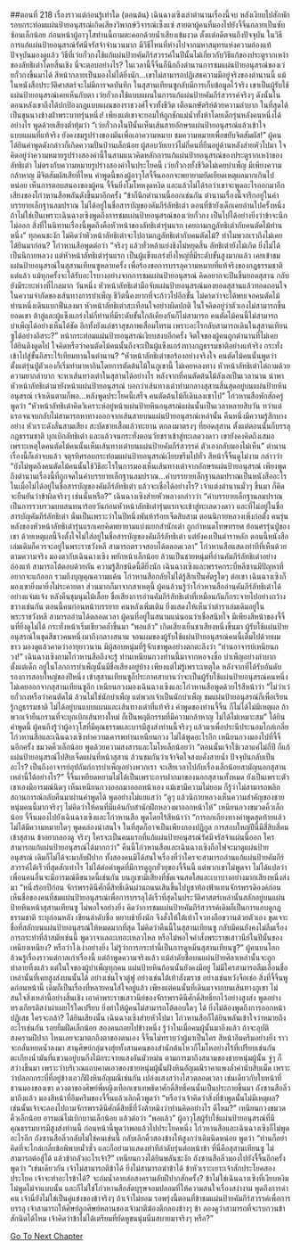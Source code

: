 ##ตอนที่ 218 เรื่องราวแต่ก่อนรู้เท่าใด (ตอนต้น)
เฉินฉางเซิงเล่าตำนานเรื่องนี้จบ
หลังเงียบไปสักพัก รอบกระท่อมแผ่นป้ายอนุสรณ์เกิดเสียงวิพากษ์วิจารณ์เซ็งแซ่ สายตาผู้คนที่มองไปยังจี้จิ้นกลายเป็นซับซ้อนเล็กน้อย ก่อนหน้าผู้อาวุโสท่านนี้ถามตะคอกด้วยน้ำเสียงเข้มงวด ตั้งแต่อดีตจนถึงปัจจุบัน ในวิธีการแก้แผ่นป้ายอนุสรณ์รัศมีจรัสจ้าจำนวนมาก มีวิธีไหนที่ห่างไปจากมหาสมุทรแห่งความถ่องแท้ ปัจจุบันมองดูแล้ว วิธีที่เว่ยกั๋วกงใช้แก้แผ่นป้ายคัมภีร์สวรรค์ในปีนั้นไม่เกี่ยวกับวิธีแก้ของประตูรากเหง้าของลัทธิเต๋าโดยสิ้นเชิง นี่จะตอบอย่างไร?
ในเวลานี้จี้จิ้นก็นึกถึงตำนานการชมแผ่นป้ายอนุสรณ์ของเว่ยกั๋วกงขึ้นมาได้ สีหน้ากลายเป็นมองไม่ได้ยิ่งนัก...เขาไม่สามารถปฏิเสธความมีอยู่จริงของตำนานนี้ แม้ในหนังสือประวัติศาสตร์จะไม่มีการจดบันทึก ในสุสานเทียนซูกลับมีการเก็บข้อมูลไว้จริง เขาเป็นผู้รับใช้แผ่นป้ายอนุสรณ์เคยเห็นกับตา เว่ยกั๋วกงใช้แบบแผนในการแก้แผ่นป้ายคัมภีร์สวรรค์จริงๆ ดังนั้นในตอนหลังเขาถึงได้ปกป้องกฎแบบแผนของราชวงศ์โจวทั้งชีวิต เตือนกษัตริย์ด้วยความลำบาก ในที่สุดได้เป็นขุนนางข้างฝ่าพระบาทรุ่นหนึ่ง! เพียงแต่เขาจะยอมให้ถูกชักแม่น้ำทั้งห้าโดยเด็กรุ่นหลังคนหนึ่งได้อย่างไร พูดด้วยเสียงต่ำทุ้มว่า “เว่ยกั๋วกงในปีนั้นเห็นเส้นสายอักษรแผ่นป้ายอนุสรณ์แล้วเข้าใจแบบแผนที่แท้จริง ยังคงชมรูปร่างของมันเพื่อเอาความหมาย ชมความหมายเพื่อขยับจิตสัมผัส!”
ผู้คนได้ยินคำพูดดังกล่าวก็เกิดความปั่นป่วนเล็กน้อย ผู้สอบวัยเยาว์ไม่กี่คนที่ยืนอยู่ด้านหลังส่ายหัวไปมา ใจคิดอยู่ว่าความหมายรูปร่างสองคำนี้ในสามแนวคิดหลักการแก้แผ่นป้ายอนุสรณ์ของประตูรากเหง้าของลัทธิเต๋า ไม่ตรงกับความหมายรูปร่างสองคำในประโยคนี้ เว่ยกั๋วกงทั้งชีวิตไม่เคยบำเพ็ญ มีเพียงความกล้าหาญ มีจิตสัมผัสเสียที่ไหน คำพูดนี้ของผู้อาวุโสจี้จิ้นออกจะพยายามยัดเยียดเหตุผลมากเกินไปหน่อย
เห็นการตอบสนองของผู้คน จี้จิ้นยิ่งโมโหหงุดหงิด และแล้วไม่ได้รอว่าเขาจะพูดอะไรออกมาอีก เสียงของโก่วหานสือพลันดังขึ้นมาอีกครั้ง
“ข้าก็นึกตำนานนี้ออกเช่นกัน ตำนานเรื่องนี้จารึกอยู่ในคำบรรยายเล็กฐานลมปราณ ไม่ได้อยู่ในชื่อสารบัญของคัมภีร์ลัทธิเต๋า ตอนที่ข้ายังเด็กเคยอ่านไปครั้งหนึ่ง ถ้าไม่ใช่เป็นเพราะเฉินฉางเซิงพูดถึงการชมแผ่นป้ายอนุสรณ์ของเว่ยกั๋วกง เป็นไปได้อย่างยิ่งว่าข้าจะนึกไม่ออก สิ่งที่ในนิทานเรื่องนี้พูดถึงคือหัวหน้าของลัทธิเต๋ารุ่นแรก เคยถามกฎลัทธิเต๋ากับคนตัดไม้ท่านหนึ่ง”
ทุกคนชะงัก ไม่คิดว่าหัวหน้าลัทธิเต๋าจะไปถามกฎลัทธิเต๋ากับคนตัดไม้? ทำไมพวกเราถึงไม่เคยได้ยินมาก่อน?
โก่วหานสือพูดต่อว่า “จริงๆ แล้วทั่วหล้าแย่งชิงไม่หยุดสิ้น ลัทธิเต๋ายังไม่เกิด ยิ่งไม่ได้เป็นนิกายหลวง แต่หัวหน้าลัทธิเต๋ารุ่นแรก เป็นผู้แข็งแกร่งยิ่งใหญ่ที่มีระดับขั้นสูงมากแล้ว เคยเข้าชมแผ่นป้ายอนุสรณ์ในสุสานเทียนซูหลายครั้ง เพื่อร้องขอการบรรลุความหมายที่แท้จริงของกฎธรรมชาติ แต่แล้ว แม้ทุกครั้งจะได้รับอะไรบางอย่างจากการชมแผ่นป้ายอนุสรณ์ คิดอยากจะปีนขึ้นยอดสุสาน กลับยังมีระยะห่างที่ไกลมาก วันหนึ่ง หัวหน้าลัทธิเต๋ามือจับแผ่นป้ายอนุสรณ์มองยอดสุสานแล้วทอดถอนใจในความจำกัดของเส้นทางการบำเพ็ญ ชีวิตนี้คงยากที่จะก้าวไปอีกขั้น ไม่คาดว่าจะได้พบเจอคนตัดไม้ท่านหนึ่งเดินแบกฟืนลงมา หัวหน้าลัทธิเต๋าสะเทือนใจอย่างผิดปกติ ในใจคิดอยู่ว่าตัวเองไม่สามารถขึ้นยอดเขา ต้าลู่และผู้แข็งแกร่งไม่กี่ท่านที่มีระดับขั้นใกล้เคียงกันก็ไม่สามารถ คนตัดไม้คนนี้ไม่สามารถบำเพ็ญได้อย่างเห็นได้ชัด อีกทั้งยังแก่ชราสุขภาพเสื่อมโทรม เพราะอะไรกลับสามารถเดินในสุสานเทียนซูได้อย่างอิสระ?”
หน้ากระท่อมแผ่นป้ายอนุสรณ์เงียบสงบอีกครั้ง จิตใจของผู้คนถูกตำนานที่ไม่เคยได้ยินดึงดูดไป ใจคิดหรือว่าคนตัดไม้คนนั้นถึงจะเป็นผู้แข็งแกร่งทางกฎธรรมชาติอย่างแท้จริง กระทั่งเข้าไปสู่ขั้นอิสระไร้เทียมทานในตำนาน?
“หัวหน้าลัทธิเต๋าขอร้องอย่างจริงใจ คนตัดไม้คนนั้นพูดว่าตั้งแต่รุ่นปู่ตัวเองก็เริ่มทำมาหากินโดยการตัดต้นไม้ในภูเขานี้ ไม่เคยหลงทาง หัวหน้าลัทธิเต๋าไต่ถามด้วยความยากลำบาก จะหาเส้นทางเต๋าในสุสานได้อย่างไร หลังจากที่คนตัดต้นไม้ลังเลเป็นเวลานาน นำพาหัวหน้าลัทธิเต๋ามายังหน้าแผ่นป้ายอนุสรณ์ บอกว่าเส้นทางเต๋าท่ามกลางสุสานสิ้นสุดอยู่บนแผ่นป้ายหินอนุสรณ์ เจ้าเดินตามก็พอ...หลังพูดประโยคนี้เสร็จ คนตัดต้นไม้ก็เดินลงเขาไป”
โก่วหานสือพักสักครู่ พูดว่า “หัวหน้าลัทธิเต๋าคิดวิเคราะห์อยู่หน้าแผ่นป้ายหินอนุสรณ์แผ่นนั้นเป็นเวลาหลายสิบวัน ทว่าแต่แรกจนจบกลับไม่สามารถหาทางออกจากเส้นสายบนแผ่นป้ายอนุสรณ์เหล่านั้น คืนหนึ่งมีความรู้สึกบางอย่าง หัวเราะดังลั่นสามเสียง สะบัดชายเสื้อแล้วทะยาน ตกลงมาตรงๆ ที่ยอดสุสาน ตั้งแต่ตอนนั้นก็บรรลุกฎธรรมชาติ บุกเบิกลัทธิเต๋า และแล้วจนกระทั่งตอนวัยชราเข้าสู่ทะเลดวงดาว เขายังคงคิดถึงเสมอ เพราะเหตุใดคนตัดไม้คนนั้นเห็นเส้นทางเต๋าบนแผ่นป้ายคัมภีร์สวรรค์ ตัวเองกลับมองไม่เห็น”
ตำนานเรื่องนี้ก็เล่าจบแล้ว
จตุรทิศรอบกระท่อมแผ่นป้ายอนุสรณ์เงียบขรึมไปทั่ว
สีหน้าจี้จิ้นดูไม่งาม กล่าวว่า “ยังไม่พูดถึงคนตัดไม้คนนั้นใช้วิธีอะไรในการมองเห็นเส้นทางเต๋าจากอักษรแผ่นป้ายอนุสรณ์ เพียงพูดถึงตำนานเรื่องนี้ที่ถูกจดในคำบรรยายเล็กฐานลมปราณ...คำบรรยายเล็กฐานลมปราณเป็นหนังสืออะไร ในเมื่อไม่ได้อยู่ในชื่อสารบัญของคัมภีร์ลัทธิเต๋า แล้วจะเชื่อได้อย่างไร? เจ้าแต่งตำนานมั่วๆ ขึ้นมา ก็คิดจะยืนยันว่าข้าผิดจริงๆ เช่นนั้นหรือ?”
เฉินฉางเซิงส่ายหัวพลางกล่าวว่า “คำบรรยายเล็กฐานลมปราณเป็นการรวบรวมบทสนทนาร้อยวันก่อนหัวหน้าลัทธิเต๋ารุ่นแรกจะเข้าสู่ทะเลดวงดาว และที่ไม่อยู่ในชื่อสารบัญคัมภีร์ลัทธิเต๋า นั่นเป็นเพราะว่าในปีหนึ่งพันห้าร้อยเจ็ดสิบสาม ตอนนิกายหลวงเพิ่งก่อตั้ง คนรุ่นหลังของหัวหน้าลัทธิเต๋ารุ่นแรกเคยคิดพยายามแบ่งแยกสำนักเต๋า ถูกกำหนดโทษทรยศ ย้อนศรรุ่นปู่ของเขา ด้วยเหตุผลนี้จึงตั้งใจไม่ใส่อยู่ในชื่อสารบัญของคัมภีร์ลัทธิเต๋า แต่ยังคงเป็นตำราหลัก ตอนนี้หนังสือเล่มเดิมก็ควรจะอยู่ในพระราชวังหลี สามารถตรวจสอบได้ตลอดเวลา”
โก่วหานสือแสดงท่าทีที่เห็นด้วยตามความจริง มองตากับเฉินฉางเซิง พยักหน้าเล็กน้อย ล้วนเป็นชายหนุ่มที่อ่านคัมภีร์ลัทธิเต๋าอย่างถ่องแท้ สามารถโต้ตอบด้วยกัน ความรู้สึกชนิดนี้ดียิ่งนัก เฉินฉางเซิงและพรรคกระบี่หลีซานมีปัญหาที่อยากจะแก้ออก รวมถึงบุญคุณความแค้น โก่วหานสือกลับไม่ได้รู้สึกเป็นศัตรูใดๆ ต่อเขา เฉินฉางเซิงก็มองเขายิ่งมายิ่งไม่ระคายตา ส่วนมากก็มาจากสาเหตุนี้
ผู้คนล้วนรู้ว่าโก่วหานสืออ่านคัมภีร์ลัทธิเต๋าได้อย่างแจ่มแจ้ง หลังคืนชุมนุมไม้เลื้อย ชื่อเสียงการอ่านคัมภีร์ลัทธิเต๋าที่เหมือนกันก็กระจายไปอย่างกว้างขวางเช่นกัน ตอนนี้คนก่อนหน้าบรรยาย คนหลังเพิ่มเติม ยิ่งแสดงให้เห็นว่าตำราเล่มเดิมอยู่ในพระราชวังหลี สามารถอ่านได้ตลอดเวลา ผู้คนที่อยู่ในสนามแน่นอนว่าเชื่อสนิทใจ มีเพียงสีหน้าของจี้จิ้นที่ยิ่งดูไม่ได้ กระทั่งหน้าเริ่มเขียวคล้ำขึ้นมา
“พอแล้ว” เกิดเสียงเย็นชาเสียงหนึ่งขึ้นมา ผู้รับใช้แผ่นป้ายอนุสรณ์ในชุดสีขาวคนหนึ่งมาถึงกลางสนาม
จอนผมของผู้รับใช้แผ่นป้ายอนุสรณ์คนนี้เต็มไปด้วยผมขาว มองดูแล้วคาดว่าอายุยาวนาน มีผู้สอบหนุ่มที่รู้จักเขาพูดอย่างตกตะลึงว่า “ท่านอาจารย์เหนียนกวง!”
เฉินฉางเซิงถามโก่วหานสือถึงจะรู้ ท่านเหนียนกวงท่านนี้มาจากหอจงซื่อ บำเพ็ญอย่างลำบากตั้งแต่เด็ก อยู่ในโลกการบำเพ็ญนั้นมีชื่อเสียงอยู่บ้าง เพียงแต่ไม่รู้เพราะเหตุใด หลังจากที่ได้รับอันดับรองการสอบใหญ่ของปีหนึ่ง เข้าสุสานเทียนซูก็ประกาศสาบานว่าจะเป็นผู้รับใช้แผ่นป้ายอนุสรณ์คนหนึ่ง ไม่เคยออกจากสุสานเทียนซูอีก
เหนียนกวงมองเฉินฉางเซิงและโก่วหานสือพูดด้วยไร้สีหน้าว่า “ไม่ว่าเว่ยกั๋วกงหรือว่าคนตัดไม้ ล้วนไม่ใช่นักบำเพ็ญ แต่พวกเจ้าเป็นนักบำเพ็ญ ชมแผ่นป้ายอนุสรณ์ก็เพื่อเรียนรู้กฎธรรมชาติ ไม่ได้อยู่บนแบบแผนและเส้นทางเต๋าที่แท้จริง คำพูดของท่านจี้จิ้น ก็ไม่ได้ไม่มีเหตุผล ถ้าพวกเจ้ายืนกรานที่จะบุกเบิกเส้นทางใหม่ ก็เป็นพฤติกรรมที่มีความกล้าหาญ ไม่ได้ไม่เหมาะสม”
ได้ยินคำพูดนี้ ผู้คนถึงรู้ว่าผู้อาวุโสที่มีคุณธรรมและบารมีสูงส่งท่านนี้จริงๆ แล้วมาเพื่อประนีประนอมไกล่เกลี่ย
โก่วหานสือและเฉินฉางเซิงทำความเคารพท่านเหนียนกวง ไม่ได้พูดอะไรอีก
เหนียนกวงมองไปที่จี้จิ้นอีกครั้ง ขมวดคิ้วเล็กน้อย พูดด้วยความสงสารและโมโหเล็กน้อยว่า “ตอนนั้นเจ้าใช้เวลาแค่ไม่กี่ปี ก็แก้แผ่นป้ายอนุสรณ์ไปสิบเจ็ดแผ่นที่หน้าสุสาน ล้วนชมกันว่าเจ้าจิตใจสงบดั่งสายน้ำ ปัจจุบันกลับเป็นอะไร? เป็นถึงอาจารย์อุปถัมภ์การบำเพ็ญอย่างพวกเรา จะเสียเวลาไปกับเรื่องเล็กน้อยสามัญนอกสุสานเหล่านี้ได้อย่างไร?”
จี้จิ้นเหยียดหยามไม่ได้เป็นเพราะการฝากมาของนอกสุสานทั้งหมด ยังเป็นเพราะตัวเขาเองมีอารมณ์นิดๆ เห็นเหนียนกวงออกมาออกหน้าเอง แม้เขามีความไม่ยอม ก็รู้ว่าไม่สามารถพลิกสถานการณ์กลับคืนมาผ่านคำพูดได้ พูดอย่างไม่แยแสว่า “ดูๆ แล้วนิกายหลวงเห็นความสำคัญของชายหนุ่มคนนี้มากจริงๆ ไม่คิดว่าให้คนที่มีแค้นกับสำนักฝึกหลวงมาออกหน้าให้”
เหนียนกวงขมวดคิ้วเล็กน้อย
จี้จิ้นมองไปยังเฉินฉางเซิงและโก่วหานสือ พูดโดยไร้สีหน้าว่า “การถกเถียงทางคำพูดสุดท้ายแล้วไม่ได้มีความหมายใดๆ พูดคล่องน่าสนใจ ในที่สุดก็อาจเป็นเพียงกองปฏิกูล การสอบใหญ่ปีนี้มีสี่สิบสี่คนเข้าสุสาน ข้าอยากลองดู จริงๆ ใครจะเป็นคนแรกที่แก้แผ่นป้ายอนุสรณ์รัศมีจรัสจ้าแผ่นนี้ออก ใครสามารถแก้แผ่นป้ายอนุสรณ์ได้มากกว่า”
คืนนี้โก่วหานสือและเฉินฉางเซิงถือไฟจะมาดูแผ่นป้ายอนุสรณ์ เดิมก็ไม่ได้จะมาลับฝีปาก ทั้งสองคนมิได้สนใจเรื่องที่ว่าใครจะสามารถอ่านแก้แผ่นป้ายคัมภีร์สวรรค์ได้เร็วที่สุดสักเท่าไร ไม่ได้ต่อคำพูดที่มีการดูถูกยั่วยุของจี้จิ้นนี้ แต่พวกเขาไม่พูดจา ไม่ได้แปลว่าเพื่อนคนอื่นจะมีอารมณ์ดีขนาดนี้เช่นกัน
บนภูเขามีเสียงที่ชัดเจนสดใสและเบาบางอย่างมากเสียงหนึ่งส่งมา
“หนึ่งร้อยปีก่อน จักรพรรดินีศักดิ์สิทธิ์เดินผ่านถนนเสินขึ้นไปบูชาท้องฟ้าแทนจักรพรรดิองค์ก่อน เห็นชื่อของคนที่ชมแผ่นป้ายอนุสรณ์เพื่อการบรรลุได้เร็วที่สุดในประวัติศาสตร์เหล่านั้นสลักอยู่บนแผ่นป้ายหินหน้าสุสานเทียนซู ไม่พอใจอย่างยิ่ง คิดว่าการชมแผ่นป้ายคัมภีร์สวรรค์เดิมก็เป็นการแอบดูกฎธรรมชาติ ระบุก่อนหลัง เขียนลำดับชื่อ หยาบช้ายิ่งนัก จึงสั่งให้ใต้เท้าโจวทงถือขวานด้วยตัวเอง ขุดเจาะชื่อที่สลักบนแผ่นป้ายอนุสรณ์ให้หมดมากที่สุด ไม่คิดว่าคืนนี้ในสุสานเทียนซู กลับมีคนยังคงไม่ลืมเรื่องการกระทำที่ล้าสมัยเช่นนี้ พูดวาจาเลอะเทอะเหลวไหล หรือไม่พอใจคำสั่งพระราชเสาวนีย์ในปีนั้นของเหนียงเหนียง? หรือว่าโง่เง่าอย่างยิ่ง ไม่รู้ว่าการกระทำนี้เป็นการดูหมิ่นสุสานเทียนซู?”
ผู้คนบนโลกล้วนรู้เรื่องราวแต่กาลเก่าเรื่องนี้ แต่ถ้าพูดความจริงแล้ว แม้ลำดับชื่อบนแผ่นป้ายศิลาเหล่านั้นจะถูกทำลายทิ้งแล้ว แต่ในใจของผู้บำเพ็ญทุกคน แผ่นป้ายหินก้อนนั้นยังคงมีอยู่ ไม่มีใครสามารถลืมเลือนชื่อเหล่านั้นที่เคยสูงส่งบนนั้นได้ อย่างเช่นโจวตู๋ฟู อย่างเช่นใต้เท้าสังฆราช อย่างเช่นหวังจือเช่อ สิ่งที่จี้จิ้นพูดก่อนหน้านี้ เดิมก็เป็นเรื่องที่หลายคนใส่ใจอยู่แล้ว เพียงแต่คนนั้นที่เดินมาจากบนเส้นทางภูเขา ไม่สนใจสิ่งเหล่านี้อย่างสิ้นเชิง เอาคำพระราชเสาวนีย์ของจักรพรรดินีศักดิ์สิทธิ์ยกไว้อย่างสูงส่ง พูดอย่างทรงเกียรติสง่าผ่าเผยไร้ใดเปรียบ ยิ่งทำให้ผู้คนไม่สามารถโต้ตอบใดๆ ได้ ยิ่งไม่ต้องพูดถึงการออกหน้าปฏิเสธ ใครจะกล้า?
ได้ยินเสียงนั้น เฉินฉางเซิงส่ายหัวไปมา โก่วหานสือก็ได้ยินพลันเข้าใจว่าหมายถึงอะไรเช่นกัน รอยยิ้มฝืดเล็กน้อย สองคนถอยไปข้างหนึ่ง รู้ว่าในเมื่อคนผู้นั้นมาถึงแล้ว ถ้าจะอุบัติสงครามฝีปาก ไหนเลยจะมาตกถึงตาของตนเอง
จี้จิ้นไม่ทราบว่าผู้มาเป็นใคร สีหน้าอึมครึมอย่างยิ่ง ราวจะกลั่นหยดน้ำลงมา สานุศิษย์กลุ่มจงฮุ่ยทั้งสามคนของสำนักต้นไหวก็โมโหอย่างไร้ที่เปรียบเช่นกัน
ตะเกียงน้ำมันที่แขวนอยู่บนกิ่งไม้กระจายแสงอันมัวหม่น ตามการมาถึงสนามของชายหนุ่มผู้นั้น จู่ๆ ก็สว่างขึ้นมา เพราะว่าบริเวณแถบคาดเอวของชายหนุ่มผู้นั้นฝังหินอัญมณีราคาแพงล้ำค่านับสิบเม็ด เพราะว่าปลอกกระบี่ที่อยู่ข้างเอวก็ฝังหินอัญมณีเช่นกัน เปล่งแสงสว่างไสวตลอดเวลา เช่นเดียวกับใบหน้าที่ชวนมองของเขา
ดวงตาของศิษย์พี่หญิงเทือกเขาเทพธิดาศักดิ์สิทธิ์คนนั้นเป็นประกายขึ้นมา
ถังซานสือลิ่วมาถึงแล้ว มองสีหน้าที่อึมครึมของจี้จิ้นแล้วเลิกคิ้วพูดว่า “หรือว่าเจ้าคิดว่าสิ่งที่ข้าพูดนั้นไม่มีเหตุผล? เช่นนั้นเจ้าจะลองไปถามจักรพรรดินีศักดิ์สิทธิ์ที่วังต้าหมิงว่าท่านคิดอย่างไร ดีไหม?”
เหนียนกวงขมวดคิ้วเล็กน้อย อารมณ์ไม่เบิกบานเล็กน้อย แล้วต่อว่า “พอแล้ว”
ผู้อาวุโสผู้รับใช้แผ่นป้ายอนุสรณ์ที่มีคุณธรรมบารมีสูงส่งท่านนี้ ก่อนหน้านี้พูดว่าพอแล้วไปประโยคหนึ่ง โก่วหานสือและเฉินฉางเซิงก็ไม่พูดอะไรอีก ถังซานสือลิ่วกลับไม่ใช่คนเช่นนี้ กลับเลิกคิ้วสองข้างให้สูงกว่าเดิมนิดหน่อย พูดว่า “ท่านก็อย่าคิดที่จะไกล่เกลี่ยข้อพิพาทมั่วซั่ว และก็อย่ามาแสดงท่าทีลำดับรุ่นต่อหน้าข้า ที่นี่คือสุสานเทียนซู ไม่สามารถต่อสู้ได้ แล้วข้ากลัวอะไรเจ้า?”
เหนียนกวงได้ยินพลันชะงัก
ถังซานสือลิ่วมองไปยังจี้จิ้นอีกครั้ง พูดว่า “เช่นเดียวกัน เจ้าไม่สามารถตีข้าได้ ยิ่งไม่สามารถฆ่าข้าได้ ข้าหัวเราะเยาะเจ้าสักประโยคสองประโยค เจ้าจะทำอะไรข้าได้? จะถ่มน้ำลายส่อสงครามลับฝีปากสักครั้ง? ข้าไม่ใช่เฉินฉางเซิงที่เงียบหงิมไม่พูดไม่จาแบบนั้น และก็ไม่ใช่โก่วหานสือสัตบุรุษจอมปลอมที่ให้ความสนใจเรื่องสง่างาม พูดถึงการด่าคน เจ้านี่ยังไม่ใช่เป็นคู่แข่งของข้าจริงๆ ถ้าเจ้าไม่ยอม รอพรุ่งนี้ตอนที่ข้าชมแผ่นป้ายคัมภีร์สวรรค์เพื่อการบรรลุ เจ้าสามารถให้ศิษย์ลูกศิษย์หลานของเจ้ามาตีฆ้องตีกลองข้างๆ ข้า ลองดูว่าสามารถที่จะรบกวนข้าสักนิดได้ไหม เจ้าคิดว่าข้าไม่ได้เตรียมที่ยัดหูขนนุ่มนิ่มสบายมาจริงๆ หรือ?”


[Go To Next Chapter]( ./220.md)